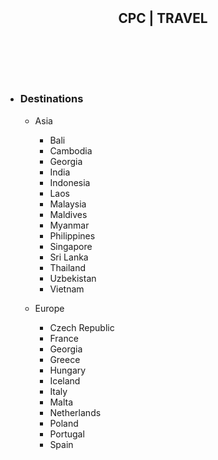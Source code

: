 <!DOCTYPE html>
<html lang="en">
<head>
  <meta charset="UTF-8" />
  <meta name="viewport" content="width=device-width, initial-scale=1.0" />
  <title>CPC | Travel</title>
  <style>
    @import url("https://fonts.googleapis.com/css2?family=Poppins:wght@400;800&display=swap");

  * {
      padding: 0;
      margin: 0;
      box-sizing: border-box;
    }

    body {
      font-family: "Poppins", sans-serif;
      --black: #242424;
      --white: #f5f5f5;
      --pill: #e0d4be;
      --red: #cc033f;
    }

    ul {
      list-style: none;
    }

    .page-wrap {
      position: relative;
    }

    header {
      width: 100%;
      min-height: 100vh;
      overflow-x: hidden;
    }

    /* NAVIGATION */
    nav {
      width: 100%;
      position: fixed;
      z-index: 10;
      padding: 1em 5em;
      display: flex;
      justify-content: space-between;
      align-items: center;
    }
    nav h1 {
      font-size: 1.3rem;
      text-transform: uppercase;
      color: var(--pill);
      background-color: var(--red);
      padding: 5px 10px;
    }
    nav ul {
      display: flex;
      color: var(--white);
      align-items: center;
    }
    nav ul li:not(#burger) {
      visibility: hidden;
      margin-right: 1.5em;
      opacity: 0;
      transform: translateY(-6px);
    }
    #burger {
      width: min-content;
      height: 28px;
      display: flex;
      flex-direction: column;
      justify-content: space-evenly;
      cursor: pointer;
    }
    #burger span {
      display: block;
      height: 3px;
      width: 22px;
      background-color: var(--red);
      border-radius: 200px;
      transition: transform 0.3s 0.3s;
    }
    .active span:nth-of-type(1) {
      transform: translateY(-3px) scaleX(1.3);
    }
    .active span:nth-of-type(3) {
      transform: translateY(3px) scaleX(1.3);
    }

    nav.menu-open ul li:not(#burger) {
      visibility: visible;
      opacity: 1;
      transform: translateY(0);
      transition: opacity 0.35s, transform 0.35s;
    }

    /* MAIN (HERO SLIDES) */
    main {
      width: 100vw;
      height: 100vh;
      position: relative;
      overflow: hidden;
    }
    article {
      width: 100%;
      height: 100%;
      position: absolute;
      top: 0;
      left: 0;
      z-index: var(--i);
      opacity: 0;
      pointer-events: none;
      transition: opacity 0.9s ease, transform 0.9s ease;
      transform: scale(1.02);
    }
    article.show {
      opacity: 1;
      pointer-events: auto;
      transform: scale(1);
    }

    .hero-info {
      position: absolute;
      top: 50%;
      left: 5%;
      transform: translateY(-50%);
      z-index: 8;
    }
    .hero-info h2 {
      font-size: clamp(2rem, 9vw, 5rem);
      line-height: clamp(2rem, 9vw, 5rem);
      text-transform: uppercase;
    }
    .hero-info h1 {
      color: var(--white);
      font-size: clamp(3.2rem, 10vw, 7rem);
      line-height: clamp(3.2rem, 10vw, 7rem);
      text-transform: uppercase;
      text-shadow: 2px 2px 6px rgba(0, 0, 0, 0.5);
    }
    .hero-info h3 {
      color: var(--white);
      font-size: 1.6rem;
      font-weight: normal;
      margin-top: 2em;
    }
    @supports (-webkit-text-stroke: 3px var(--pill)) {
      .hero-info h2 {
        color: transparent;
        -webkit-text-stroke: 3px var(--pill);
        text-shadow: none;
      }
    }

    .hero-image {
      width: 100%;
      height: 100%;
      background-size: cover;
      background-position: center;
      background-repeat: no-repeat;
      clip-path: polygon(0% 0%, 100% 0%, 100% 100%, 0% 100%);
    }

    .hi-1 {
      background-image: url("https://images.unsplash.com/photo-1501785888041-af3ef285b470?auto=format&fit=crop&w=2070&q=80");
    }
    .hi-2 {
      background-image: url("https://images.unsplash.com/photo-1517057011470-8f36d636e6ca?auto=format&fit=crop&w=2070&q=80");
    }
    .hi-3 {
      background-image: url("https://images.unsplash.com/flagged/photo-1552035791-b3cc1632e933?auto=format&fit=crop&w=2069&q=80");
    }
    .hi-4 {
      background-image: url("https://images.unsplash.com/photo-1574700273608-7962d3602a9f?auto=format&fit=crop&w=2070&q=80");
    }
    .hi-5 {
      background-image: url("https://images.unsplash.com/photo-1605045544284-d13c6d6a60a6?auto=format&fit=crop&w=2070&q=80");
    }

    /* SECTION (OVERLAY MENU) */
    section {
      position: absolute;
      top: 0;
      left: 0;
      z-index: 9;
      min-height: 100vh;
      padding: 8em 5em 2em 5em;
      background-color: var(--white);
      background-image: url("https://www.transparenttextures.com/patterns/church.png");
      clip-path: polygon(0% 0%, 100% 0%, 100% 0%, 0% 0%);
      transition: clip-path 0.5s cubic-bezier(.2,.9,.2,1);
    }
    section.open {
      clip-path: polygon(0% 0%, 100% 0%, 100% 100%, 0% 100%);
    }

    .level-1 {
      display: grid;
      grid-template-columns: 65% 1fr;
      grid-auto-rows: min-content;
      grid-gap: 2em;
    }
    .level-1 h3 {
      font-weight: 600;
      font-size: 1.8rem;
      text-transform: uppercase;
    }
    .level-1 p {
      margin: 0.5em 0 0 0.5em;
    }
    .level-1 p small {
      font-size: 1rem;
      opacity: 0.5;
      cursor: pointer;
    }
    .level-1 p small:hover {
      opacity: 1;
      color: var(--red);
    }
    .level-1 ul > li {
      font-size: 1.2rem;
      padding: 0.3em;
      transition: color 0.3s;
    }
    .level-1 ul > li:hover {
      color: var(--red);
      cursor: pointer;
    }
    .level-1 li:nth-of-type(1) {
      grid-column: 1/2;
      grid-row: 1/4;
    }
    .level-1 li:nth-of-type(2) {
      grid-column: 2/3;
      grid-row: 1/2;
    }
    .level-1 li:nth-of-type(3) {
      grid-column: 2/3;
      grid-row: 2/3;
    }
    .level-1 li:nth-of-type(4) {
      grid-column: 2/3;
      grid-row: 3/4;
    }

    .level-2 {
      padding: 0.3em 1em;
    }
    .level-2 li p {
      color: var(--red);
      font-size: 1.3rem;
      font-weight: 600;
      margin: 1em 0;
      text-transform: uppercase;
      border-bottom: 1px solid #fde0ac;
    }

    .level-3 {
      display: flex;
      flex-wrap: wrap;
    }
    .level-3 li {
      padding: 0.5em 1em !important;
      background-color: var(--pill);
      border-radius: 500px;
      margin-right: 10px;
      margin-bottom: 10px;
      font-size: 1rem !important;
      cursor: pointer;
      color: var(--black);
    }

    @media screen and (max-width: 600px) {
      nav {
        padding: 1em 2em;
      }
      nav h1 {
        font-size: 0.9rem;
      }
      section {
        padding: 8em 2em 2em 2em;
      }
      .level-1 {
        grid-template-columns: 1fr;
      }
      .hero-info {
        left: 4%;
      }
    }
  </style>
</head>
<body>
  <div class="page-wrap">
    <header class="page-header">
      <nav>
        <h1>CPC | Travel</h1>
        <ul>
          <li><a href="#about">About Us</a></li>
          <li><a href="#contact">Contact Us</a></li>
          <li id="burger" role="button" aria-label="Toggle menu" aria-expanded="false" tabindex="0">
            <span></span>
            <span></span>
            <span></span>
          </li>
        </ul>
      </nav>

  <main>
        <article id="hero-1" style="--i: 5">
          <div class="hero-info">
            <h2>Travel the</h2>
            <h1>World</h1>
            <h3>Pragser Wildsee, Italy</h3>
          </div>
          <div class="hero-image hi-1"></div>
        </article>

  <article id="hero-2" style="--i: 4">
          <div class="hero-info">
            <h2>Savour the</h2>
            <h1>Journey</h1>
            <h3>Marignier, France</h3>
          </div>
          <div class="hero-image hi-2"></div>
        </article>

  <article id="hero-3" style="--i: 3">
          <div class="hero-info">
            <h2>Expand Your</h2>
            <h1>Horizons</h1>
            <h3>Hooker Valley Track, New Zealand</h3>
          </div>
          <div class="hero-image hi-3"></div>
        </article>

  <article id="hero-4" style="--i: 2">
          <div class="hero-info">
            <h2>Explore and</h2>
            <h1>Reflect</h1>
            <h3>Dolomites, Italy</h3>
          </div>
          <div class="hero-image hi-4"></div>
        </article>

  <article id="hero-5" style="--i: 1">
          <div class="hero-info">
            <h2>Change Your</h2>
            <h1>Perspective</h1>
            <h3>Phuket, Thailand</h3>
          </div>
          <div class="hero-image hi-5"></div>
        </article>
      </main>
    </header>

 <section>
      <ul class="level-1">
        <li>
          <h3>Destinations</h3>
          <ul class="level-2">
            <li>
              <p>Asia</p>
              <ul class="level-3">
                <li>Bali</li><li>Cambodia</li><li>Georgia</li><li>India</li><li>Indonesia</li><li>Laos</li><li>Malaysia</li><li>Maldives</li><li>Myanmar</li><li>Philippines</li><li>Singapore</li><li>Sri Lanka</li><li>Thailand</li><li>Uzbekistan</li><li>Vietnam</li>
              </ul>
            </li>
            <li>
              <p>Europe</p>
              <ul class="level-3">
                <li>Czech Republic</li><li>France</li><li>Georgia</li><li>Greece</li><li>Hungary</li><li>Iceland</li><li>Italy</li><li>Malta</li><li>Netherlands</li><li>Poland</li><li>Portugal</li><li>Spain</li>
